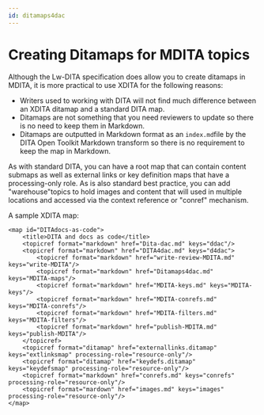 ```yaml
---
id: ditamaps4dac
---
```


# Creating Ditamaps for MDITA topics

Although the Lw-DITA specification does allow you to create ditamaps in MDITA, it is more practical to use XDITA for the following reasons: 

- Writers used to working with DITA will not find much difference between an XDITA ditamap and a standard DITA map.
- Ditamaps are not something that you need reviewers to update so there is no need to keep them in Markdown.
- Ditamaps are outputted in Markdown format as an `index.md`file by the DITA Open Toolkit Markdown transform so there is no requirement to keep the map in Markdown.

As with standard DITA, you can have a root map that can contain content submaps as well as external links or key definition maps that have a processing-only role. As is also standard best practice, you can add "warehouse"topics to hold images and content that will used in multiple locations and accessed via the context reference or "conref" mechanism.

A sample XDITA map:

```
<map id="DITAdocs-as-code">    
    <title>DITA and docs as code</title>
    <topicref format="markdown" href="Dita-dac.md" keys="ddac"/>
    <topicref format="markdown" href="DITA4dac.md" keys="d4dac">
        <topicref format="markdown" href="write-review-MDITA.md" keys="write-MDITA"/>
        <topicref format="markdown" href="Ditamaps4dac.md" keys="MDITA-maps"/>
        <topicref format="markdown" href="MDITA-keys.md" keys="MDITA-keys"/>
        <topicref format="markdown" href="MDITA-conrefs.md" keys="MDITA-conrefs"/>
        <topicref format="markdown" href="MDITA-filters.md" keys="MDITA-filters"/>
        <topicref format="markdown" href="publish-MDITA.md" keys="publish-MDITA"/>
    </topicref>
    <topicref format="ditamap" href="externallinks.ditamap" keys="extlinksmap" processing-role="resource-only"/>
    <topicref format="ditamap" href="keydefs.ditamap" keys="keydefsmap" processing-role="resource-only"/>
    <topicref format="markdown" href="conrefs.md" keys="conrefs" processing-role="resource-only"/>
    <topicref format="mardown" href="images.md" keys="images" processing-role="resource-only"/>   
</map>
```


